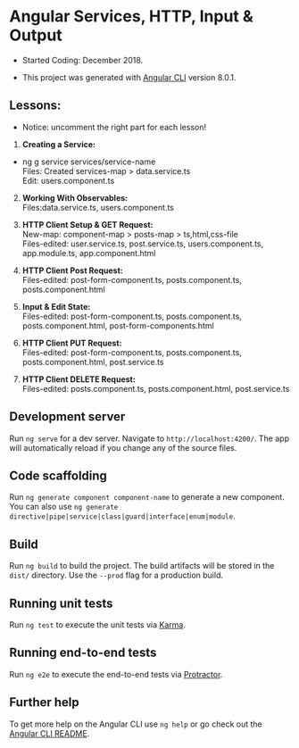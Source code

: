 # Angular Services, HTTP, Input & Output

- Started Coding: December 2018.


- This project was generated with [Angular CLI](https://github.com/angular/angular-cli) version 8.0.1.

## Lessons:

- Notice: uncomment the right part for each lesson!

1. <b>Creating a Service:</b> <br>
- ng g service services/service-name<br>
Files: Created services-map > data.service.ts <br>
Edit: users.component.ts

2. <b>Working With Observables:</b> <br>
Files:data.service.ts, users.component.ts

3. <b>HTTP Client Setup & GET Request:</b> <br>
New-map: component-map > posts-map > ts,html,css-file<br>
Files-edited: user.service.ts, post.service.ts, users.component.ts, app.module.ts, app.component.html

4. <b>HTTP Client Post Request:</b> <br>
Files-edited: post-form-component.ts, posts.component.ts, posts.component.html

5. <b>Input & Edit State:</b> <br>
Files-edited: post-form-component.ts, posts.component.ts, posts.component.html, post-form-components.html

6. <b>HTTP Client PUT Request:</b> <br>
Files-edited: post-form-component.ts, posts.component.ts, posts.component.html, post.service.ts

6. <b>HTTP Client DELETE Request:</b> <br>
Files-edited: posts.component.ts, posts.component.html, post.service.ts


## Development server

Run `ng serve` for a dev server. Navigate to `http://localhost:4200/`. The app will automatically reload if you change any of the source files.

## Code scaffolding

Run `ng generate component component-name` to generate a new component. You can also use `ng generate directive|pipe|service|class|guard|interface|enum|module`.

## Build

Run `ng build` to build the project. The build artifacts will be stored in the `dist/` directory. Use the `--prod` flag for a production build.

## Running unit tests

Run `ng test` to execute the unit tests via [Karma](https://karma-runner.github.io).

## Running end-to-end tests

Run `ng e2e` to execute the end-to-end tests via [Protractor](http://www.protractortest.org/).

## Further help

To get more help on the Angular CLI use `ng help` or go check out the [Angular CLI README](https://github.com/angular/angular-cli/blob/master/README.md).
